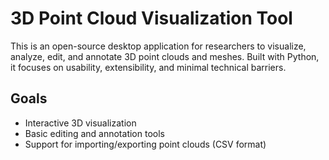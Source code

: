 # 3D Point Cloud Visualization Tool

This is an open-source desktop application for researchers to visualize, analyze, edit, and annotate 3D point clouds and meshes. Built with Python, it focuses on usability, extensibility, and minimal technical barriers.

## Goals
- Interactive 3D visualization
- Basic editing and annotation tools
- Support for importing/exporting point clouds (CSV format)